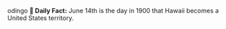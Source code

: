 odingo
**<b>📌 Daily Fact:</b>** June 14th is the day in 1900 that Hawaii becomes a United States territory.
